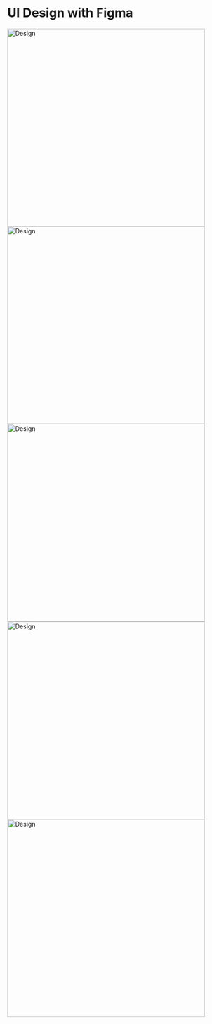 # UI Design with Figma
<p style="vertical-alignment: top;">
  <img src="UI/HomePage.png" title="Design" width="450" style="display: inline-block; margin: 0 auto; max-width: 450px; vertical-align:top;">
  <img src="UI/CourseList.png" title="Design" width="450" style="display: inline-block; margin: 0 auto; max-width: 450px; vertical-align:top;">
  <img src="UI/CourseDetail.png" title="Design" width="450" style="display: inline-block; margin: 0 auto; max-width: 450px; vertical-align:top;">
   <img src="UI/Sign In.png" title="Design" width="450" style="display: inline-block; margin: 0 auto; max-width: 450px; vertical-align:top;">
   <img src="UI/Sign Up.png" title="Design" width="450" style="display: inline-block; margin: 0 auto; max-width: 450px; vertical-align:top;">
<p>
